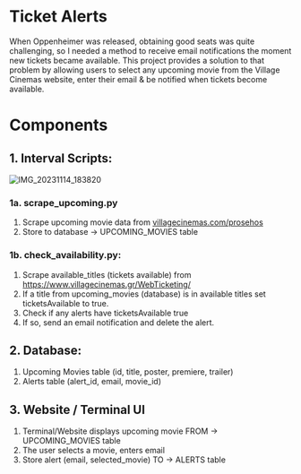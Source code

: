 # Ticket Alerts
When Oppenheimer was released, obtaining good seats was quite challenging, so I needed a method to receive email notifications the moment new tickets became available.
This project provides a solution to that problem by allowing users to select any upcoming movie from the Village Cinemas website, enter their email & be notified when tickets become available.

# Components


## 1. Interval Scripts:
![IMG_20231114_183820](https://github.com/fanisvl/ticket_alerts/assets/82032857/6702c4f1-5740-44a8-bcc5-c76d12e1f013)


### 1a. scrape_upcoming.py
1. Scrape upcoming movie data from [villagecinemas.com/prosehos](http://villagecinemas.com/prosehos)
2. Store to database → UPCOMING_MOVIES table

### 1b. check_availability.py:
1. Scrape available_titles (tickets available) from https://www.villagecinemas.gr/WebTicketing/
2. If a title from upcoming_movies (database) is in available titles set ticketsAvailable to true.
5. Check if any alerts have ticketsAvailable true
6. If so, send an email notification and delete the alert.  

## 2. Database:
1. Upcoming Movies table (id, title, poster, premiere, trailer)
2. Alerts table (alert_id, email, movie_id)

## 3. Website / Terminal UI
1. Terminal/Website displays upcoming movie FROM → UPCOMING_MOVIES table
2. The user selects a movie, enters email
3. Store alert (email, selected_movie) TO → ALERTS table
